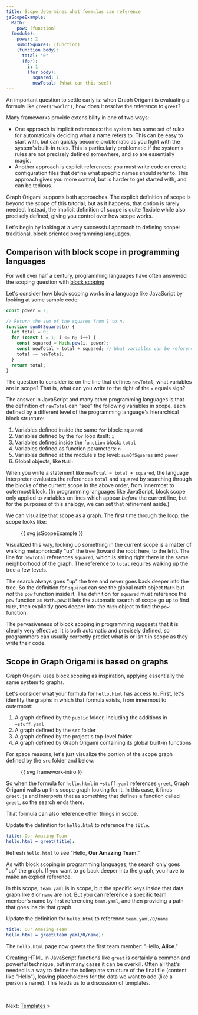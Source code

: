 ```yaml
---
title: Scope determines what formulas can reference
jsScopeExample:
  Math:
    pow: (function)
  (module):
    power: 2
    sumOfSquares: (function)
    (function body):
      total: "0"
      (for):
        i: 1
        (for body):
          squared: 1
          newTotal: (What can this see?)
---
```


An important question to settle early is: when Graph Origami is evaluating a formula like `greet('world')`, how does it resolve the reference to `greet`?

Many frameworks provide extensibility in one of two ways:

- One approach is implicit references: the system has some set of rules for automatically deciding what a name refers to. This can be easy to start with, but can quickly become problematic as you fight with the system's built-in rules. This is particularly problematic if the system's rules are not precisely defined somewhere, and so are essentially magic.
- Another approach is explicit references: you must write code or create configuration files that define what specific names should refer to. This approach gives you more control, but is harder to get started with, and can be tedious.

Graph Origami supports both approaches. The explicit definition of scope is beyond the scope of this tutorial, but as it happens, that option is rarely needed. Instead, the implicit definition of scope is quite flexible while also precisely defined, giving you control over how scope works.

Let's begin by looking at a very successful approach to defining scope: traditional, block-oriented programming languages.

## Comparison with block scope in programming languages

For well over half a century, programming languages have often answered the scoping question with [block scoping](<https://en.wikipedia.org/wiki/Scope_(computer_science)#Block_scope>).

Let's consider how block scoping works in a language like JavaScript by looking at some sample code:

```js
const power = 2;

// Return the sum of the squares from 1 to n.
function sumOfSquares(n) {
  let total = 0;
  for (const i = 1; i <= n; i++) {
    const squared = Math.pow(i, power);
    const newTotal = total + squared; // What variables can be referenced here?
    total += newTotal;
  }
  return total;
}
```

The question to consider is: on the line that defines `newTotal`, what variables are in scope? That is, what can you write to the right of the `=` equals sign?

The answer in JavaScript and many other programming languages is that the definition of `newTotal` can "see" the following variables in scope, each defined by a different level of the programming language's hierarchical block structure:

1. Variables defined inside the same `for` block: `squared`
1. Variables defined by the `for` loop itself: `i`
1. Variables defined inside the `function` block: `total`
1. Variables defined as function parameters: `n`
1. Variables defined at the module's top level: `sumOfSquares` and `power`
1. Global objects, like `Math`

When you write a statement like `newTotal = total + squared`, the language interpreter evaluates the references `total` and `squared` by searching through the blocks of the current scope in the above order, from innermost to outermost block. (In programming languages like JavaScript, block scope only applied to variables on lines which appear _before_ the current line, but for the purposes of this analogy, we can set that refinement aside.)

We can visualize that scope as a graph. The first time through the loop, the scope looks like:

<figure class="fullWidth">
{{ svg jsScopeExample }}
</figure>

Visualized this way, looking up something in the current scope is a matter of walking metaphorically "up" the tree (toward the root: here, to the left). The line for `newTotal` references `squared`, which is sitting right there in the same neighborhood of the graph. The reference to `total` requires walking up the tree a few levels.

The search always goes "up" the tree and never goes back deeper into the tree. So the definition for `squared` can see the global math object `Math` but _not_ the `pow` function inside it. The definition for `squared` must reference the `pow` function as `Math.pow`: it lets the automatic search of scope go up to find `Math`, then explicitly goes deeper into the `Math` object to find the `pow` function.

The pervasiveness of block scoping in programming suggests that it is clearly very effective. It is both automatic and precisely defined, so programmers can usually correctly predict what is or isn't in scope as they write their code.

## Scope in Graph Origami is based on graphs

Graph Origami uses block scoping as inspiration, applying essentially the same system to graphs.

Let's consider what your formula for `hello.html` has access to. First, let's identify the graphs in which that formula exists, from innermost to outermost:

1. A graph defined by the `public` folder, including the additions in `+stuff.yaml`
1. A graph defined by the `src` folder
1. A graph defined by the project's top-level folder
1. A graph defined by Graph Origami containing its global built-in functions

For space reasons, let's just visualize the portion of the scope graph defined by the `src` folder and below:

<figure class="fullWidth">
{{ svg framework-intro }}
</figure>

So when the formula for `hello.html` in `+stuff.yaml` references `greet`, Graph Origami walks up this scope graph looking for it. In this case, it finds `greet.js` and interprets that as something that defines a function called `greet`, so the search ends there.

That formula can also reference other things in scope.

<span class="tutorialStep"></span> Update the definition for `hello.html` to reference the `title`.

```yaml
title: Our Amazing Team
hello.html = greet(title):
```

<span class="tutorialStep"></span> Refresh `hello.html` to see "Hello, <strong>Our Amazing Team</strong>."

As with block scoping in programming languages, the search only goes "up" the graph. If you want to go back deeper into the graph, you have to make an explicit reference.

In this scope, `team.yaml` is in scope, but the specific keys inside that data graph like `0` or `name` are not. But you can reference a specific team member's name by first referencing `team.yaml`, and then providing a path that goes inside that graph.

<span class="tutorialStep"></span> Update the definition for `hello.html` to reference `team.yaml/0/name`.

```yaml
title: Our Amazing Team
hello.html = greet(team.yaml/0/name):
```

The `hello.html` page now greets the first team member: "Hello, <strong>Alice</strong>."

Creating HTML in JavaScript functions like `greet` is certainly a common and powerful technique, but in many cases it can be overkill. Often all that's needed is a way to define the boilerplate structure of the final file (content like "Hello"), leaving placeholders for the data we want to add (like a person's name). This leads us to a discussion of templates.

&nbsp;

Next: [Templates](intro6.html) »
